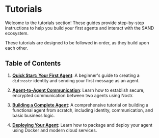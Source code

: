 # Tutorials

Welcome to the tutorials section! These guides provide step-by-step instructions to help you build your first agents and interact with the SAND ecosystem.

These tutorials are designed to be followed in order, as they build upon each other.

## Table of Contents

1.  [**Quick Start: Your First Agent**](./01-quick-start/README.md): A beginner's guide to creating a `did:nostr` identity and sending your first message as an agent.

2.  [**Agent-to-Agent Communication**](./02-agent-communication/README.md): Learn how to establish secure, encrypted communication between two agents using Nostr.

3.  [**Building a Complete Agent**](./03-complete-agent/README.md): A comprehensive tutorial on building a functional agent from scratch, including identity, communication, and basic business logic.

4.  [**Deploying Your Agent**](./04-agent-deployment/README.md): Learn how to package and deploy your agent using Docker and modern cloud services.